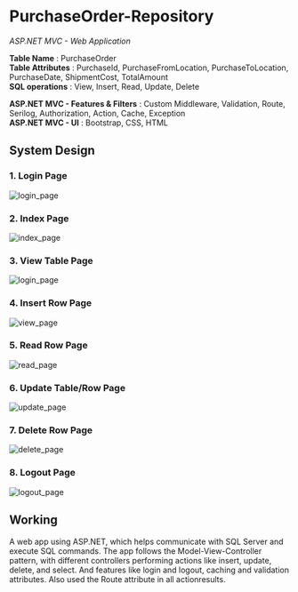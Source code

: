 # PurchaseOrder-Repository
 *ASP.NET MVC - Web Application*

**Table Name** : PurchaseOrder <br>
**Table Attributes** : PurchaseId, PurchaseFromLocation, PurchaseToLocation, PurchaseDate, ShipmentCost, TotalAmount <br>
**SQL operations** : View, Insert, Read, Update, Delete <br>

**ASP.NET MVC - Features & Filters** : Custom Middleware, Validation, Route, Serilog, Authorization, Action, Cache, Exception <br>
**ASP.NET MVC - UI** : Bootstrap, CSS, HTML <br>

## System Design
### **1. Login Page** <br>
   ![login_page](/assets/images/login_page.png) <br>
   
### **2. Index Page** <br>
   ![index_page](/assets/images/index_page.png) <br>
   
### **3. View Table Page** <br>
   ![login_page](/assets/images/view_page.png) <br>
   
### **4. Insert Row Page** <br>
   ![view_page](/assets/images/create_page.png) <br>
   
### **5. Read Row Page** <br>
   ![read_page](/assets/images/read_page.png) <br>
   
### **6. Update Table/Row Page** <br>
   ![update_page](/assets/images/update_page.png) <br>
   
### **7. Delete Row Page**<br>
   ![delete_page](/assets/images/delete_page.png) <br>
   
### **8. Logout Page** <br>
   ![logout_page](/assets/images/logout_page.png) <br>
 
## Working <br>
A web app using ASP.NET, which helps communicate with SQL Server and execute SQL commands. 
The app follows the Model-View-Controller pattern, with different controllers performing actions like insert, update, delete, and select.
And features like login and logout, caching and validation attributes. Also used the Route attribute in all actionresults.
